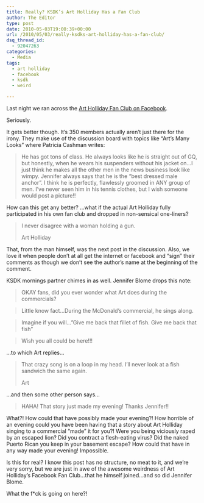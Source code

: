 ```yaml
---
title: Really? KSDK’s Art Holliday Has a Fan Club
author: The Editor
type: post
date: 2010-05-03T19:00:39+00:00
url: /2010/05/03/really-ksdks-art-holliday-has-a-fan-club/
dsq_thread_id:
  - 92047263
categories:
  - Media
tags:
  - art holliday
  - facebook
  - ksdk
  - weird

---
```

<a rel="attachment wp-att-4282" href="http://punchingkitty.com/2010/05/03/really-ksdks-art-holliday-has-a-fan-club/art_and_jennifer_ksdk/"><img class="alignright size-full wp-image-4282" title="art_and_jennifer_ksdk" src="http://punchingkitty.com/wp-content/uploads/2010/05/art_and_jennifer_ksdk.jpg?filter=polaroid&w=250" alt="" /></a>Last night we ran across the <a href="http://www.facebook.com/group.php?gid=50482626950" target="_blank">Art Holliday Fan Club on Facebook</a>.

Seriously.

It gets better though. It&#8217;s 350 members actually aren&#8217;t just there for the irony. They make use of the discussion board with topics like &#8220;Art&#8217;s Many Looks&#8221; where Patricia Cashman writes:

> He has got tons of class. He always looks like he is straight out of GQ, but honestly, when he wears his suspenders without his jacket on&#8230;I just think he makes all the other men in the news business look like wimpy. Jennifer always says that he is the &#8220;best dressed male anchor&#8221;. I think he is perfectly, flawlessly groomed in ANY group of men. I&#8217;ve never seen him in his tennis clothes, but I wish someone would post a picture!!

How can this get any better? &#8230;what if the actual Art Holliday fully participated in his own fan club and dropped in non-sensical one-liners?

> I never disagree with a woman holding a gun.
> 
> Art Holliday

That, from the man himself, was the next post in the discussion. Also, we love it when people don&#8217;t at all get the internet or facebook and &#8220;sign&#8221; their comments as though we don&#8217;t see the author&#8217;s name at the beginning of the comment.

KSDK mornings partner chimes in as well. Jennifer Blome drops this note:

> OKAY fans, did you ever wonder what Art does during the commercials?
  
> Little know fact&#8230;During the McDonald&#8217;s commercial, he sings along.
  
> Imagine if you will&#8230;&#8221;Give me back that fillet of fish. Give me back that fish&#8221;
  
> Wish you all could be here!!!

&#8230;to which Art replies&#8230;

> That crazy song is on a loop in my head. I&#8217;ll never look at a fish sandwich the same again.
> 
> Art

&#8230;and then some other person says&#8230;

> HAHA! That story just made my evening! Thanks Jennifer!!

What?! How could that have possibly made your evening?! How horrible of an evening could you have been having that a story about Art Holliday singing to a commercial &#8220;made&#8221; it for you?! Were you being viciously raped by an escaped lion? Did you contract a flesh-eating virus? Did the naked Puerto Rican you keep in your basement escape? How could that have in any way made your evening! Impossible.

Is this for real? I know this post has no structure, no meat to it, and we&#8217;re very sorry, but we are just in awe of the awesome weirdness of Art Holliday&#8217;s Facebook Fan Club&#8230;that he himself joined&#8230;and so did Jennifer Blome.

What the f*ck is going on here?!